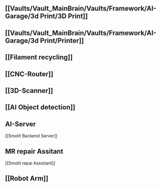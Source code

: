 ## [[Vaults/Vault_MainBrain/Vaults/Framework/AI-Garage/3d Print/3D Print]]

## [[Vaults/Vault_MainBrain/Vaults/Framework/AI-Garage/3d Print/Printer]]

## [[Filament recycling]]

## [[CNC-Router]]

## [[3D-Scanner]]

## [[AI Object detection]]

## AI-Server
[[Smolit Backend Server]]


## MR repair Assitant
[[Smolit repai Assistant]]


## [[Robot Arm]]
 



